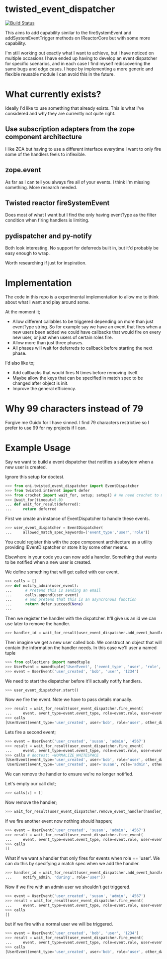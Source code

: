 # twisted_event_dispatcher
[![Build Status](https://travis-ci.org/cscutcher/twisted_event_dispatcher.svg)](https://travis-ci.org/cscutcher/twisted_event_dispatcher)

This aims to add capability similar to the fireSystemEvent and addSystemEventTrigger methods on
IReactorCore but with some more capability.

I'm still working out exactly what I want to achieve, but I have noticed on multiple occasions
I have ended up having to develop an event dispatcher for specific scenarios, and in each
case I find myself rediscovering the same bugs and edge cases.
I hope by implementing a more generic and flexible reusable module I can avoid this in the future.

What currently exists?
======================
Ideally I'd like to use something that already exists. This is what I've considered and why
they are currently not quite right.

Use subscription adapters from the zope component architecture
--------------------------------------------------------------
I like ZCA but having to use a different interface everytime I want to only fire some of the
handlers feels to inflexible.

zope.event
----------
As far as I can tell you always fire all of your events. I think I'm missing something.
More research needed.

Twisted reactor fireSystemEvent
-------------------------------
Does most of what I want but I find the only having eventType as the filter condition when
firing handlers is limiting.

pydispatcher and py-notify
---------------------------
Both look interesting. No support for deferreds built in,
but it'd probably be easy enough to wrap.

Worth researching if just for inspiration.


Implementation
==============
The code in this repo is a experimental implementation to allow me to think about what I want
and play around some.

At the moment it;
* Allow different callables to be triggered depending on more than just eventType string.
  So for example say we have an event that fires when a new users been added we could have
  callbacks that would fire on every new user, or just when users of certain roles fire.
* Allow more than just three phases.
* All phases will wait for deferreds to callback before starting the next phase.

I'd also like to;
* Add callbacks that would fires N times before removing itself.
* Maybe allow the keys that can be specified in match spec to be changed after object is init.
* Improve the general efficiency.

Why 99 characters instead of 79
===============================
Forgive me Guido for I have sinned. I find 79 characters restrictive so I prefer to use 99 for
my projects if I can.


Example Usage
=============

Say we want to build a event dispatcher that notifies a subsytem when a new user is created.

Ignore this setup for doctest.
```python
>>> from oni.twisted_event_dispatcher import EventDispatcher
>>> from twisted.internet import defer
>>> from crochet import wait_for, setup; setup() # We need crochet to make the doctest work
>>> @wait_for(timeout=5.0)
... def wait_for_result(deferred):
...     return deferred
```

First we create an instance of EventDispatcher to handle these events.

```python
>>> user_event_dispatcher = EventDispatcher(
...     allowed_match_spec_keywords=('event_type','user','role'))
```

You could register this with the zope component architecture as a utility providing
IEventDispatcher or store it by some other means.

Elsewhere in your code you can now add a handler. Something that wants to be notified when a new
user is created.

We define something that will get called with our event.

```python
>>> calls = []
>>> def notify_admin(user_event):
...      # Pretend this is sending an email
...      calls.append(user_event)
...      # and pretend that this is an asyncronous function
...      return defer.succeed(None)
...
```

Then we register the handler with the dispatcher. It'll give us an id we can use later to remove
the handler.

```python
>>> handler_id = wait_for_result(user_event_dispatcher.add_event_handler(notify_admin, 'during'))
```

Then imagine we get a new user called bob. We construct an object that will contain the information
the handler needs. In this case we'll user a named tuple

```python
>>> from collections import namedtuple
>>> UserEvent = namedtuple('UserEvent', ('event_type', 'user', 'role', 'other_data'))
>>> event = UserEvent('user_created', 'bob', 'user', '1234')
```

We need to start the dispatcher before it'll actually notify handlers.

```python
>>> user_event_dispatcher.start()
```

Now we fire the event. Note we have to pass details manually.

```python
>>> result = wait_for_result(user_event_dispatcher.fire_event(
...     event, event_type=event.event_type, role=event.role, user=event.user))
>>> calls
[UserEvent(event_type='user_created', user='bob', role='user', other_data='1234')]
```

Lets fire a second event;
```python
>>> event = UserEvent('user_created', 'susan', 'admin', '4567')
>>> result = wait_for_result(user_event_dispatcher.fire_event(
...     event, event_type=event.event_type, role=event.role, user=event.user))
>>> calls # doctest: +NORMALIZE_WHITESPACE
[UserEvent(event_type='user_created', user='bob', role='user', other_data='1234'), 
 UserEvent(event_type='user_created', user='susan', role='admin', other_data='4567')]
```

We can remove the handler to ensure we're no longer notified.

Let's empty our call dict;
```python
>>> calls[:] = []
```

Now remove the handler;
```python
>>> wait_for_result(user_event_dispatcher.remove_event_handler(handler_id))
```

If we fire another event now nothing should happen;

```python
>>> event = UserEvent('user_created', 'susan', 'admin', '4567')
>>> result = wait_for_result(user_event_dispatcher.fire_event(
...     event, event_type=event.event_type, role=event.role, user=event.user))
>>> calls
[]
```

What if we want a handler that only fires for events when role == 'user'.
We can do this by specifying a match spec when we add the handler.

```python
>>> handler_id = wait_for_result(user_event_dispatcher.add_event_handler(
...     notify_admin, 'during', role='user'))
```

Now if we fire with an admin user we shouldn't get triggered.

```python
>>> event = UserEvent('user_created', 'susan', 'admin', '4567')
>>> result = wait_for_result(user_event_dispatcher.fire_event(
...     event, event_type=event.event_type, role=event.role, user=event.user))
>>> calls
[]
```

but if we fire with a normal user we will be triggered.

```python
>>> event = UserEvent('user_created', 'bob', 'user', '1234')
>>> result = wait_for_result(user_event_dispatcher.fire_event(
...     event, event_type=event.event_type, role=event.role, user=event.user))
>>> calls
[UserEvent(event_type='user_created', user='bob', role='user', other_data='1234')]
```
